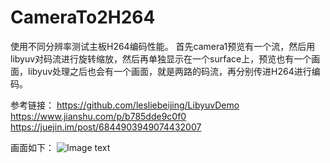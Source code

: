 # CameraTo2H264
使用不同分辨率测试主板H264编码性能。
首先camera1预览有一个流，然后用libyuv对码流进行旋转缩放，然后再单独显示在一个surface上，预览也有一个画面，libyuv处理之后也会有一个画面，就是两路的码流，再分别传进H264进行编码。

参考链接：
https://github.com/lesliebeijing/LibyuvDemo
https://www.jianshu.com/p/b785dde9c0f0
https://juejin.im/post/6844903949074432007

画面如下：
![Image text](https://github.com/felicity520/CameraTo2H264/img-files/03.png)

